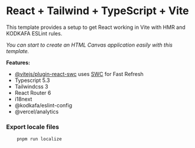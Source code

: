 # React + Tailwind + TypeScript + Vite

This template provides a setup to get React working in Vite with HMR and 
KODKAFA ESLint rules.

_You can start to create an HTML Canvas application easily with this template._

__Features:__
- [@vitejs/plugin-react-swc](https://github.com/vitejs/vite-plugin-react-swc) uses [SWC](https://swc.rs/) for Fast Refresh
- Typescript 5.3
- Tailwindcss 3
- React Router 6
- i18next
- @kodkafa/eslint-config
- @vercel/analytics


### Export locale files
```
    pnpm run localize
```
